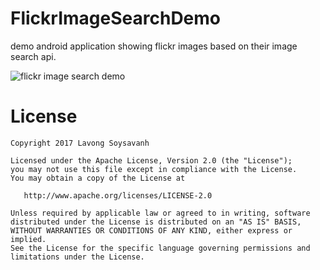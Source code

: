 # FlickrImageSearchDemo

demo android application showing flickr images based on their image search api.

![](art/flickr-image-search-demo.gif "flickr image search demo")

#  License

    Copyright 2017 Lavong Soysavanh

    Licensed under the Apache License, Version 2.0 (the "License");
    you may not use this file except in compliance with the License.
    You may obtain a copy of the License at

       http://www.apache.org/licenses/LICENSE-2.0

    Unless required by applicable law or agreed to in writing, software
    distributed under the License is distributed on an "AS IS" BASIS,
    WITHOUT WARRANTIES OR CONDITIONS OF ANY KIND, either express or implied.
    See the License for the specific language governing permissions and
    limitations under the License.

